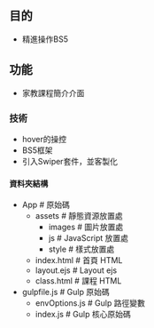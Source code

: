 
## 目的

- 精進操作BS5

## 功能

- 家教課程簡介介面

### 技術
- hover的操控
- BS5框架
- 引入Swiper套件，並客製化

#### 資料夾結構

- App # 原始碼
  - assets # 靜態資源放置處
    - images # 圖片放置處
    - js # JavaScript 放置處
    - style # 樣式放置處
  - index.html # 首頁 HTML
  - layout.ejs # Layout ejs
  - class.html # 課程 HTML
- gulpfile.js # Gulp 原始碼
  - envOptions.js # Gulp 路徑變數
  - index.js # Gulp 核心原始碼







